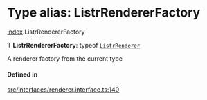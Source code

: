 # Type alias: ListrRendererFactory

[index](../modules/index.md).ListrRendererFactory

Ƭ **ListrRendererFactory**: typeof [`ListrRenderer`](../classes/index.ListrRenderer.md)

A renderer factory from the current type

#### Defined in

[src/interfaces/renderer.interface.ts:140](https://github.com/cenk1cenk2/listr2/blob/3146341/src/interfaces/renderer.interface.ts#L140)
